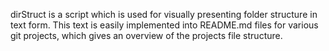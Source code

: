 dirStruct is a script which is used for visually presenting folder structure in text form. This text is easily implemented into README.md files for various git projects,
which gives an overview of the projects file structure.
